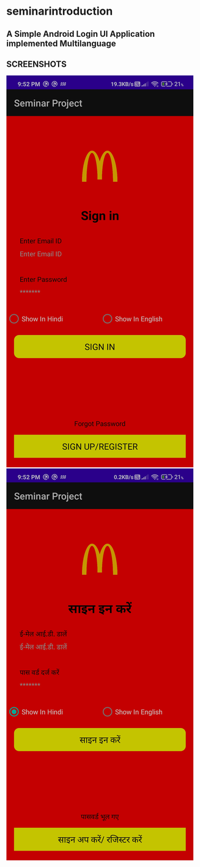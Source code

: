 # seminarintroduction

## A Simple Android Login UI Application implemented Multilanguage

## SCREENSHOTS
![Language English](Screenshots/Screenshots1.jpg)    ![Language Hindi](Screenshots/Screenshots2.jpg)
